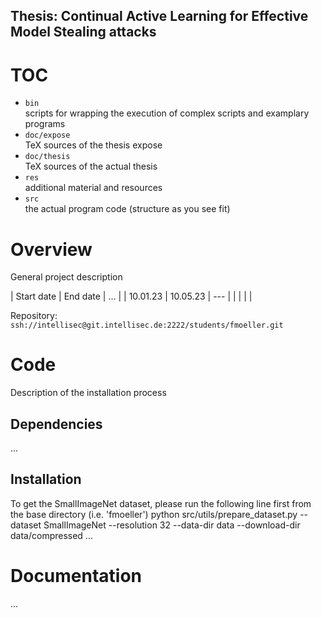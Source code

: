 Thesis: Continual Active Learning for Effective Model Stealing attacks
--

# TOC

- `bin`  
   scripts for wrapping the execution of complex scripts and examplary
   programs
- `doc/expose`  
  TeX sources of the thesis expose
- `doc/thesis`  
  TeX sources of the actual thesis
- `res`  
  additional material and resources
- `src`  
  the actual program code (structure as you see fit)

# Overview

General project description

| Start date | End date | ... |
| 10.01.23   | 10.05.23 | --- |
|            |          |     |

Repository: `ssh://intellisec@git.intellisec.de:2222/students/fmoeller.git`

# Code

Description of the installation process

## Dependencies

...

## Installation
To get the SmallImageNet dataset, please run the following line first from the base directory (i.e. 'fmoeller')
python src/utils/prepare_dataset.py --dataset SmallImageNet --resolution 32 --data-dir data --download-dir data/compressed
...

# Documentation

...